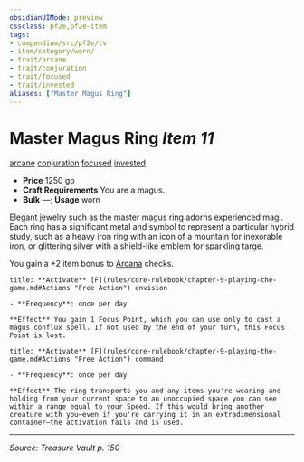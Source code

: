```yaml
---
obsidianUIMode: preview
cssclass: pf2e,pf2e-item
tags:
- compendium/src/pf2e/tv
- item/category/worn/
- trait/arcane
- trait/conjuration
- trait/focused
- trait/invested
aliases: ["Master Magus Ring"]
---
```

# Master Magus Ring *Item 11*  
[arcane](arcane.md "Arcane Tradition Trait")  [conjuration](conjuration.md "Conjuration School Trait")  [focused](focused.md "Focused Item Trait")  [invested](invested.md "Invested Item Trait")  

- **Price** 1250 gp
- **Craft Requirements** You are a magus.
- **Bulk** —; **Usage** worn

Elegant jewelry such as the master magus ring adorns experienced magi. Each ring has a significant metal and symbol to represent a particular hybrid study, such as a heavy iron ring with an icon of a mountain for inexorable iron, or glittering silver with a shield-like emblem for sparkling targe.

You gain a +2 item bonus to [Arcana](skills.md#Arcana) checks.

```ad-embed-ability
title: **Activate** [F](rules/core-rulebook/chapter-9-playing-the-game.md#Actions "Free Action") envision

- **Frequency**: once per day

**Effect** You gain 1 Focus Point, which you can use only to cast a magus conflux spell. If not used by the end of your turn, this Focus Point is lost.
```

```ad-embed-ability
title: **Activate** [F](rules/core-rulebook/chapter-9-playing-the-game.md#Actions "Free Action") command

- **Frequency**: once per day

**Effect** The ring transports you and any items you're wearing and holding from your current space to an unoccupied space you can see within a range equal to your Speed. If this would bring another creature with you—even if you're carrying it in an extradimensional container—the activation fails and is used.
```


---
*Source: Treasure Vault p. 150*